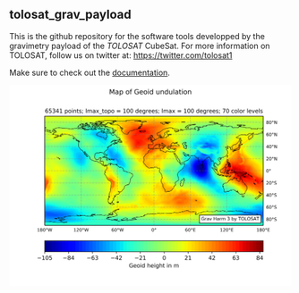 ## tolosat_grav_payload
This is the github repository for the software tools developped by the gravimetry payload of the _TOLOSAT_ CubeSat. 
For more information on TOLOSAT, follow us on twitter at: https://twitter.com/tolosat1
<imq src="images/Tolosat_logo.png" width="100">

Make sure to check out the [documentation](doc/documentation.md).

<img src="images/geoid_map.png" width="700">
